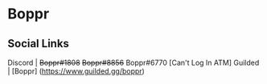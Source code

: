 # Boppr
## Social Links
Discord | ~~Boppr#1808~~ ~~Boppr#8856~~ Boppr#6770 [Can't Log In ATM]
Guilded | [Boppr] (https://www.guilded.gg/boppr)
